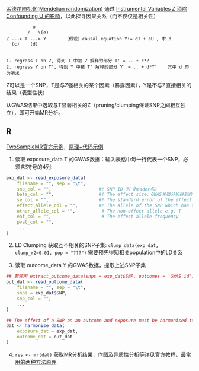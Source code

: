 
[孟德尔随机化(Mendelian randomization)](https://gwaslab.org/2021/06/24/mr/) 通过 [Instrumental Variables Z 消除 Confounding U 的影响](../Course/Causal_Inference_I.md#l8-do-instrument)，以此探寻因果关系（而不仅仅是相关性）

```
          U
        /   \(e)    
Z ---> T ---> Y       （假设）causal equation Y:= dT + eU , 求 d
  (c)    (d)     


1. regress T on Z, 得到 T 中被 Z 解释的部分 T' = .. + c*Z
2. regress Y on T', 得到 Y 中被 T' 解释的部分 Y' = .. + d*T'    其中 d 即为所求
```
Z可以是一个SNP，T是与Z强相关的某个因素（暴露因素），Y是不与Z直接相关的结果（表型性状）

从GWAS结果中选取与T显著相关的Z（pruning/clumping保证SNP之间相互独立），即可开始MR分析。



## R

[TwoSampleMR官方示例](https://mrcieu.github.io/TwoSampleMR/articles/perform_mr.html)，[原理+代码示例](https://gwaslab.org/2021/11/14/twosamplemr/)


1. 读取 exposure_data T 的GWAS数据：输入表格中每一行代表一个SNP，必须含!符号的4列:
```R
exp_dat <- read_exposure_data(
    filename = "", sep = "\t",
    snp_col = "",                  #! SNP ID 列（header名）
    beta_col = "",                 #! The effect size，GWAS关联分析得到的斜率
    se_col = "",                   #! The standard error of the effect size
    effect_allele_col = "",        #! The allele of the SNP which has the effect marked in beta  e.g. A
    other_allele_col = "",          # The non-effect allele e.g. T
    eaf_col = "",                   # The effect allele frequency
    pval_col = "",
    ...
)
```

2. LD Clumping 获取互不相关的SNP子集: ```clump_data(exp_dat, clump_r2=0.01, pop = "???")```  需要预先得知相关population中的LD关系

3. 读取 outcome_data Y 的GWAS数据，提取上述SNP子集
```R
## 若使用 extract_outcome_data(snps = exp_dat$SNP, outcomes = 'GWAS id')    则需要从 https://gwas.mrcieu.ac.uk/ 查询 GWAS id，或者
out_dat <- read_outcome_data(
    filename = "", sep = "\t",
    snps = exp_dat$SNP,
    snp_col = "",  
    ...
)

## The effect of a SNP on an outcome and exposure must be harmonised to be relative to the same allele
dat <- harmonise_data(
    exposure_dat = exp_dat, 
    outcome_dat = out_dat
)
```

4. ```res <- mr(dat)``` 获取MR分析结果，作图及异质性分析等详见官方教程，[最常用的两种方法原理](https://cloud.tencent.com/developer/article/2078504)


